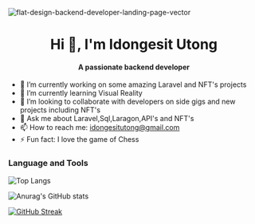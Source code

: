 ![flat-design-backend-developer-landing-page-vector](https://user-images.githubusercontent.com/45596363/189547661-765f5683-6ea5-4447-9895-8ca42c6c7aa2.jpg)

<h1 align="center"> Hi 👋, I'm Idongesit Utong </h1>

<h4 align="center"> A passionate backend developer  </h4>



- 🔭 I’m currently working on some amazing Laravel and NFT's projects
- 🌱 I’m currently learning Visual Reality
- 👯 I’m looking to collaborate with developers on side gigs and new projects including NFT's
- 💬 Ask me about Laravel,Sql,Laragon,API's and NFT's
- 📫 How to reach me: idongesitutong@gmail.com
- ⚡ Fun fact: I love the game of Chess


<h3> Language and Tools </h3>

![Top Langs](https://github-readme-stats.vercel.app/api/top-langs/?username=wealthydeveloper&layout=compact)

![Anurag's GitHub stats](https://github-readme-stats.vercel.app/api?username=wealthydeveloper&count_private=true&show_icons=true)

[![GitHub Streak](https://github-readme-streak-stats.herokuapp.com?user=wealthydeveloper&hide_border=true)](https://git.io/streak-stats)
 
